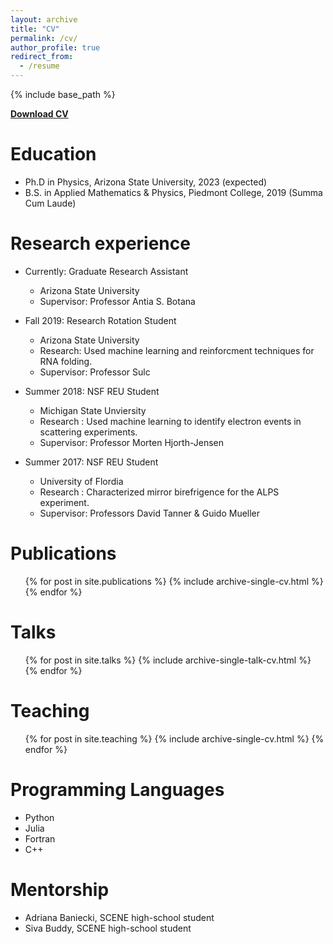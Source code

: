 ```yaml
---
layout: archive
title: "CV"
permalink: /cv/
author_profile: true
redirect_from:
  - /resume
---
```


{% include base_path %}

[**Download CV**](/files/cv_labollita.pdf)

Education
=========
* Ph.D in Physics, Arizona State University, 2023 (expected)
* B.S. in Applied Mathematics & Physics, Piedmont College, 2019 (Summa Cum Laude)

Research experience
==================
* Currently: Graduate Research Assistant
  * Arizona State University
  * Supervisor: Professor Antia S. Botana

* Fall 2019: Research Rotation Student
  * Arizona State University
  * Research: Used machine learning and reinforcment techniques for RNA folding.
  * Supervisor: Professor Sulc

* Summer 2018: NSF REU Student
  * Michigan State Unviersity
  * Research : Used machine learning to identify electron events in scattering experiments.
  * Supervisor: Professor Morten Hjorth-Jensen

* Summer 2017: NSF REU Student
  * University of Flordia 
  * Research : Characterized mirror birefrigence for the ALPS experiment.
  * Supervisor: Professors David Tanner & Guido Mueller


Publications
======
  <ul>{% for post in site.publications %}
    {% include archive-single-cv.html %}
  {% endfor %}</ul>
  
Talks
======
  <ul>{% for post in site.talks %}
    {% include archive-single-talk-cv.html %}
  {% endfor %}</ul>
  
Teaching
======
  <ul>{% for post in site.teaching %}
    {% include archive-single-cv.html %}
  {% endfor %}</ul>
  
Programming Languages
======
* Python
* Julia
* Fortran
* C++

Mentorship
======
* Adriana Baniecki, SCENE high-school student
* Siva Buddy, SCENE high-school student

